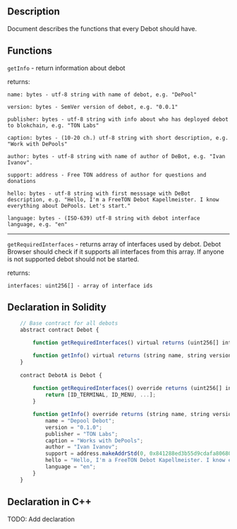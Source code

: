 ## Description

Document describes the functions that every Debot should have.

## Functions

`getInfo` - return information about debot

returns:

    name: bytes - utf-8 string with name of debot, e.g. "DePool"

    version: bytes - SemVer version of debot, e.g. "0.0.1"

    publisher: bytes - utf-8 string with info about who has deployed debot to blokchain, e.g. "TON Labs"

    caption: bytes - (10-20 ch.) utf-8 string with short description, e.g. "Work with DePools"

    author: bytes - utf-8 string with name of author of DeBot, e.g. "Ivan Ivanov".

    support: address - Free TON address of author for questions and donations

    hello: bytes - utf-8 string with first messsage with DeBot description, e.g. "Hello, I'm a FreeTON Debot Kapellmeister. I know everything about DePools. Let's start." 

    language: bytes - (ISO-639) utf-8 string with debot interface language, e.g. "en"

---

`getRequiredInterfaces` - returns array of interfaces used by debot. Debot Browser should check if it supports all interfaces from this array. If anyone is not supported debot should not be started. 

returns:

    interfaces: uint256[] - array of interface ids

## Declaration in Solidity
```js
    // Base contract for all debots
    abstract contract Debot {

        function getRequiredInterfaces() virtual returns (uint256[] interfaces); 

        function getInfo() virtual returns (string name, string version, string publisher, string key, string author, address support, string hello, string language);
    }
    
    contract DebotA is Debot {
        
        function getRequiredInterfaces() override returns (uint256[] interfaces) {
            return [ID_TERMINAL, ID_MENU, ...];
        }

        function getInfo() override returns (string name, string version, string publisher, string key, string author, address support, string hello, string language) {
            name = "Depool Debot";
            version = "0.1.0";
            publisher = "TON Labs";
            caption = "Works with DePools";
            author = "Ivan Ivanov";
            support = address.makeAddrStd(0, 0x841288ed3b55d9cdafa806807f02a0ae0c169aa5edfe88a789a6482429756a94);
            hello = "Hello, I'm a FreeTON Debot Kapellmeister. I know everything about DePools. Let's start.";
            language = "en";
        }
    }
```

## Declaration in C++

TODO: Add declaration
